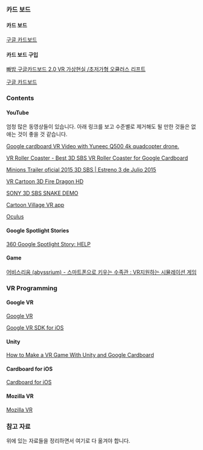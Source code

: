 ### 카드 보드

#### 카드 보드

[구글 카드보드](https://namu.wiki/w/구글%20카드보드#rfn-1)

#### 카드 보드 구입

[빠밤 구글카드보드 2.0 VR 가상현실 /초저가형 오큘러스 리프트](http://storefarm.naver.com/109ko/products/254088135)

[구글 카드보드](http://item2.gmarket.co.kr/Item/DetailView/Item.aspx?goodscode=641460472)

### Contents

#### YouTube

엄청 많은 동영상들이 있습니다. 아래 링크를 보고 수준별로 제거해도 될 만한 것들은 없애는 것이 좋을 것 같습니다. 

[Google cardboard VR Video with Yuneec Q500 4k quadcopter drone.](https://www.youtube.com/watch?v=vkHAY3OLbQI)

[VR Roller Coaster - Best 3D SBS VR Roller Coaster for Google Cardboard](https://www.youtube.com/watch?v=bDoEYULinMU)

[Minions Trailer oficial 2015 3D SBS | Estreno 3 de Julio 2015](https://www.youtube.com/watch?v=chX7hwHjUaU&list=PLsHdisu3x_mSZUVVH295VABfzqU0To9aL&index=16)

[VR Cartoon 3D Fire Dragon HD](https://www.youtube.com/watch?v=sPsIrqkpBZg)

[SONY 3D SBS SNAKE DEMO](https://www.youtube.com/watch?v=aObU9rh-z8A&index=2&list=PLcaJydYjvqKM9bPe-DFaIMFIHVgsSMCWW)

[Cartoon Village VR app](https://www.youtube.com/watch?v=rj6CYmFhXuA)

[Oculus](https://www.oculus.com/experiences/rift/)

#### Google Spotlight Stories

[360 Google Spotlight Story: HELP](https://www.youtube.com/watch?v=G-XZhKqQAHU)

#### Game

[어비스리움 (abyssrium) - 스마트폰으로 키우는 수족관 : VR지원하는 시뮬레이션 게임](http://kasakyu.tistory.com/146)

### VR Programming

#### Google VR

[Google VR](https://developers.google.com/vr/?hl=ko)

[Google VR SDK for iOS](https://developers.google.com/vr/ios/?hl=ko)

#### Unity

[How to Make a VR Game With Unity and Google Cardboard](https://www.raywenderlich.com/116805/make-vr-game-unity-google-cardboard)

#### Cardboard for iOS

[Cardboard for iOS](https://devpost.com/software/cardboard-for-ios)

#### Mozilla VR

[Mozilla VR](https://mozvr.com)

### 참고 자료

위에 있는 자료들을 정리하면서 여기로 다 옮겨야 합니다. 